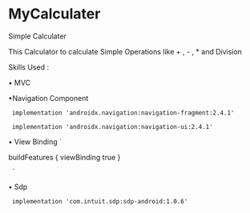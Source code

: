 # MyCalculater
Simple Calculater


This Calculator to calculate Simple Operations like + , - , * and Division 


Skills Used :


• MVC


•Navigation Component


` implementation 'androidx.navigation:navigation-fragment:2.4.1'`
 
 
` implementation 'androidx.navigation:navigation-ui:2.4.1'`



• View Binding
`


   buildFeatures {
    viewBinding true
     } 
     
     `
     
     
• Sdp

`
    implementation 'com.intuit.sdp:sdp-android:1.0.6'`
